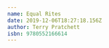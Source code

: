 ```yaml
---
name: Equal Rites
date: 2019-12-06T18:27:18.156Z
author: Terry Pratchett
isbn: 9780552166614
---
```


